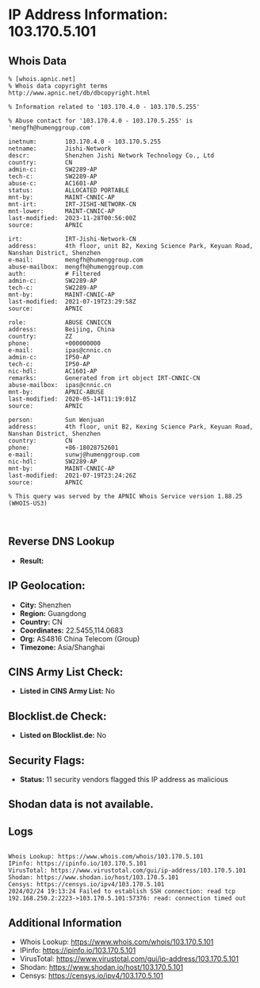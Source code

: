 # IP Address Information: 103.170.5.101

## Whois Data
```
% [whois.apnic.net]
% Whois data copyright terms    http://www.apnic.net/db/dbcopyright.html

% Information related to '103.170.4.0 - 103.170.5.255'

% Abuse contact for '103.170.4.0 - 103.170.5.255' is 'mengfh@humenggroup.com'

inetnum:        103.170.4.0 - 103.170.5.255
netname:        Jishi-Network
descr:          Shenzhen Jishi Network Technology Co., Ltd
country:        CN
admin-c:        SW2289-AP
tech-c:         SW2289-AP
abuse-c:        AC1601-AP
status:         ALLOCATED PORTABLE
mnt-by:         MAINT-CNNIC-AP
mnt-irt:        IRT-JISHI-NETWORK-CN
mnt-lower:      MAINT-CNNIC-AP
last-modified:  2023-11-28T00:56:00Z
source:         APNIC

irt:            IRT-Jishi-Network-CN
address:        4th floor, unit B2, Kexing Science Park, Keyuan Road, Nanshan District, Shenzhen
e-mail:         mengfh@humenggroup.com
abuse-mailbox:  mengfh@humenggroup.com
auth:           # Filtered
admin-c:        SW2289-AP
tech-c:         SW2289-AP
mnt-by:         MAINT-CNNIC-AP
last-modified:  2021-07-19T23:29:58Z
source:         APNIC

role:           ABUSE CNNICCN
address:        Beijing, China
country:        ZZ
phone:          +000000000
e-mail:         ipas@cnnic.cn
admin-c:        IP50-AP
tech-c:         IP50-AP
nic-hdl:        AC1601-AP
remarks:        Generated from irt object IRT-CNNIC-CN
abuse-mailbox:  ipas@cnnic.cn
mnt-by:         APNIC-ABUSE
last-modified:  2020-05-14T11:19:01Z
source:         APNIC

person:         Sun Wenjuan
address:        4th floor, unit B2, Kexing Science Park, Keyuan Road, Nanshan District, Shenzhen
country:        CN
phone:          +86-18028752601
e-mail:         sunwj@humenggroup.com
nic-hdl:        SW2289-AP
mnt-by:         MAINT-CNNIC-AP
last-modified:  2021-07-19T23:24:26Z
source:         APNIC

% This query was served by the APNIC Whois Service version 1.88.25 (WHOIS-US3)



```
## Reverse DNS Lookup
- **Result:** 

## IP Geolocation:
- **City:** Shenzhen
- **Region:** Guangdong
- **Country:** CN
- **Coordinates:** 22.5455,114.0683
- **Org:** AS4816 China Telecom (Group)
- **Timezone:** Asia/Shanghai

## CINS Army List Check:
- **Listed in CINS Army List:** 
No

## Blocklist.de Check:
- **Listed on Blocklist.de:** 
No

## Security Flags:
- **Status:** 11 security vendors flagged this IP address as malicious

## Shodan data is not available.

## Logs
```

Whois Lookup: https://www.whois.com/whois/103.170.5.101
IPinfo: https://ipinfo.io/103.170.5.101
VirusTotal: https://www.virustotal.com/gui/ip-address/103.170.5.101
Shodan: https://www.shodan.io/host/103.170.5.101
Censys: https://censys.io/ipv4/103.170.5.101
2024/02/24 19:13:24 Failed to establish SSH connection: read tcp 192.168.250.2:2223->103.170.5.101:57376: read: connection timed out

```
## Additional Information
- Whois Lookup: https://www.whois.com/whois/103.170.5.101
- IPinfo: https://ipinfo.io/103.170.5.101
- VirusTotal: https://www.virustotal.com/gui/ip-address/103.170.5.101
- Shodan: https://www.shodan.io/host/103.170.5.101
- Censys: https://censys.io/ipv4/103.170.5.101

